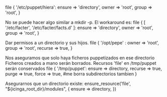 file { '/etc/puppet/hiera':
  ensure => 'directory',
  owner => 'root',
  group => 'root',
}

No se puede hacer algo similar a mkdir -p. El workaround es:
  file { [ '/etc/facter', '/etc/facter/facts.d' ]:
    ensure => 'directory',
    owner => 'root',
    group => 'root',
  }

Dar permisos a un directorio y sus hijos.
file { '/opt/pepe' :
  owner => 'root',
  group => 'root',
  recurse => true,
}

Nos aseguramos que solo haya ficheros puppetizados en ese directorio
Ficheros creados a mano serán borrados. Recursos 'file' en /tmp/puppet serán conservados
file { '/tmp/puppet':
  ensure => directory,
  recurse => true,
  purge => true,
  force => true, #me borra subdirectorios tambien
}

Asegurarnos que un directorio existe:
ensure_resource('file', "${icinga_root_dir}/modules", {
  ensure => directory,
})

